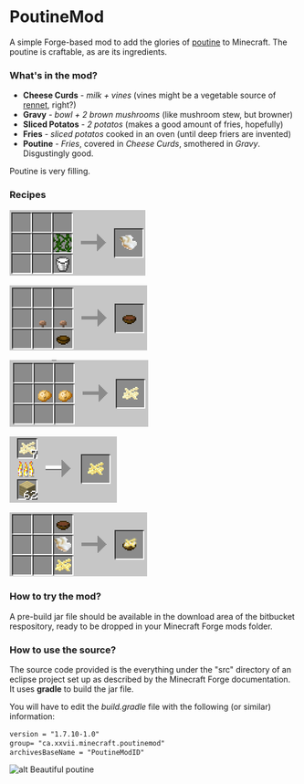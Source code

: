 # PoutineMod #

A simple Forge-based mod to add the glories of [poutine](https://en.wikipedia.org/wiki/Poutine) to Minecraft.
The poutine is craftable, as are its ingredients.


### What's in the mod? ###

* __Cheese Curds__ - *milk + vines* (vines might be a vegetable source of [rennet](https://en.wikipedia.org/wiki/Rennet#Vegetable_rennet), right?)
* __Gravy__ - *bowl + 2 brown mushrooms* (like mushroom stew, but browner)
* __Sliced Potatos__ - *2 potatos* (makes a good amount of fries, hopefully)
* __Fries__ - *sliced potatos* cooked in an oven (until deep friers are invented)
* __Poutine__ - *Fries*, covered in *Cheese Curds*, smothered in *Gravy*. Disgustingly good.

Poutine is very filling.

### Recipes ###

![alt Crafting cheese curds](images/craft-cheese-curds.png "Crafting cheese curds")

![alt Crafting gravy](images/craft-gravy.png "Crafting Gravy")

![alt Crafting sliced potatos](images/craft-potato-slices.png "Crafting sliced potatoes")

![alt Cooking fries](images/cook-fries.png "Cooking fries")

![alt Crafting poutine](images/craft-poutine.png "Crafting poutine")


### How to try the mod? ###

A pre-build jar file should be available in the download area of the bitbucket respository,
ready to be dropped in your Minecraft Forge mods folder.


### How to use the source? ###

The source code provided is the everything under the "src" directory of an eclipse project
set up as described by the Minecraft Forge documentation. It uses **gradle** to build the jar
file.

You will have to edit the *build.gradle* file with the following (or similar) information:

    version = "1.7.10-1.0"
    group= "ca.xxvii.minecraft.poutinemod"
    archivesBaseName = "PoutineModID"


![alt Beautiful poutine](images/beautiful-poutine.png)

